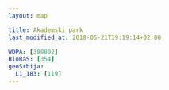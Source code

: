 ```yaml
---
layout: map

title: Akademski park
last_modified_at: 2018-05-21T19:19:14+02:00

WDPA: [388802]
BioRaS: [354]
geoSrbija:
  L1_183: [119]
---
```

